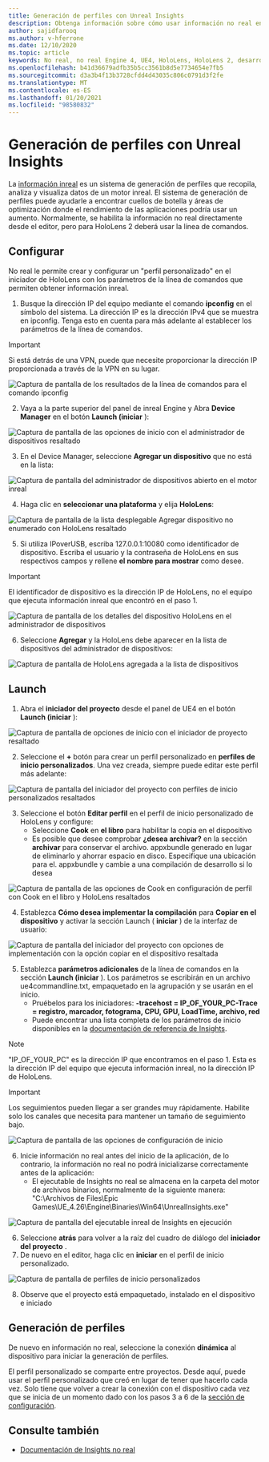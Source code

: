 ```yaml
---
title: Generación de perfiles con Unreal Insights
description: Obtenga información sobre cómo usar información no real en HoloLens 2.
author: sajidfarooq
ms.author: v-hferrone
ms.date: 12/10/2020
ms.topic: article
keywords: No real, no real Engine 4, UE4, HoloLens, HoloLens 2, desarrollo, Prof., información inreal, documentación, guías, características, hologramas, desarrollo de juegos, auriculares de realidad mixta, auriculares de realidad mixta de Windows, auriculares de realidad virtual
ms.openlocfilehash: b41d36679adfb35b5cc3561b8d5e7734654e7fb5
ms.sourcegitcommit: d3a3b4f13b3728cfdd4d43035c806c0791d3f2fe
ms.translationtype: MT
ms.contentlocale: es-ES
ms.lasthandoff: 01/20/2021
ms.locfileid: "98580832"
---
```

# <a name="profiling-with-unreal-insights"></a>Generación de perfiles con Unreal Insights 

La [información inreal](https://docs.unrealengine.com/TestingAndOptimization/PerformanceAndProfiling/UnrealInsights/Overview/index.html) es un sistema de generación de perfiles que recopila, analiza y visualiza datos de un motor inreal. El sistema de generación de perfiles puede ayudarle a encontrar cuellos de botella y áreas de optimización donde el rendimiento de las aplicaciones podría usar un aumento. Normalmente, se habilita la información no real directamente desde el editor, pero para HoloLens 2 deberá usar la línea de comandos.  

## <a name="setup"></a>Configurar

No real le permite crear y configurar un "perfil personalizado" en el iniciador de HoloLens con los parámetros de la línea de comandos que permiten obtener información inreal.

1.  Busque la dirección IP del equipo mediante el comando **ipconfig** en el símbolo del sistema. La dirección IP es la dirección IPv4 que se muestra en ipconfig. Tenga esto en cuenta para más adelante al establecer los parámetros de la línea de comandos.

> [!IMPORTANT]
> Si está detrás de una VPN, puede que necesite proporcionar la dirección IP proporcionada a través de la VPN en su lugar.

![Captura de pantalla de los resultados de la línea de comandos para el comando ipconfig](images/unreal-insights-img-01.png)

2.  Vaya a la parte superior del panel de inreal Engine y Abra **Device Manager** en el botón **Launch (iniciar** ):

![Captura de pantalla de las opciones de inicio con el administrador de dispositivos resaltado](images/unreal-insights-img-02.png)

3.  En el Device Manager, seleccione **Agregar un dispositivo** que no está en la lista:

![Captura de pantalla del administrador de dispositivos abierto en el motor inreal](images/unreal-insights-img-03.png)

4. Haga clic en **seleccionar una plataforma** y elija **HoloLens**:

![Captura de pantalla de la lista desplegable Agregar dispositivo no enumerado con HoloLens resaltado](images/unreal-insights-img-04.png)

5.  Si utiliza IPoverUSB, escriba 127.0.0.1:10080 como identificador de dispositivo. Escriba el usuario y la contraseña de HoloLens en sus respectivos campos y rellene **el nombre para mostrar** como desee.

> [!IMPORTANT]
> El identificador de dispositivo es la dirección IP de HoloLens, no el equipo que ejecuta información inreal que encontró en el paso 1.

![Captura de pantalla de los detalles del dispositivo HoloLens en el administrador de dispositivos](images/unreal-insights-img-05.png)

6.  Seleccione **Agregar** y la HoloLens debe aparecer en la lista de dispositivos del administrador de dispositivos:

![Captura de pantalla de HoloLens agregada a la lista de dispositivos](images/unreal-insights-img-06.png)

## <a name="launch"></a>Launch

1. Abra el **iniciador del proyecto** desde el panel de UE4 en el botón **Launch (iniciar** ):

![Captura de pantalla de opciones de inicio con el iniciador de proyecto resaltado](images/unreal-insights-img-07.png)

2. Seleccione el **+** botón para crear un perfil personalizado en **perfiles de inicio personalizados**. Una vez creada, siempre puede editar este perfil más adelante:

![Captura de pantalla del iniciador del proyecto con perfiles de inicio personalizados resaltados](images/unreal-insights-img-08.png)

3. Seleccione el botón **Editar perfil** en el perfil de inicio personalizado de HoloLens y configure:
    * Seleccione **Cook** en **el libro** para habilitar la copia en el dispositivo
    * Es posible que desee comprobar **¿desea archivar?** en la sección **archivar** para conservar el archivo. appxbundle generado en lugar de eliminarlo y ahorrar espacio en disco. Especifique una ubicación para el. appxbundle y cambie a una compilación de desarrollo si lo desea

![Captura de pantalla de las opciones de Cook en configuración de perfil con Cook en el libro y HoloLens resaltados](images/unreal-insights-img-09.png)

4. Establezca **Cómo desea implementar la compilación** para **Copiar en el dispositivo** y activar la sección Launch ( **iniciar** ) de la interfaz de usuario:

![Captura de pantalla del iniciador del proyecto con opciones de implementación con la opción copiar en el dispositivo resaltada](images/unreal-insights-img-10.png)

5. Establezca **parámetros adicionales** de la línea de comandos en la sección **Launch (iniciar** ). Los parámetros se escribirán en un archivo ue4commandline.txt, empaquetado en la agrupación y se usarán en el inicio. 
    <!-- TODO: Need more detail on what this parameter does and where to find others. -->
    * Pruébelos para los iniciadores: **-tracehost = IP_OF_YOUR_PC-Trace = registro, marcador, fotograma, CPU, GPU, LoadTime, archivo, red**
    * Puede encontrar una lista completa de los parámetros de inicio disponibles en la [documentación de referencia de Insights](https://docs.unrealengine.com/TestingAndOptimization/PerformanceAndProfiling/UnrealInsights/Reference/index.html).

> [!NOTE]
> "IP_OF_YOUR_PC" es la dirección IP que encontramos en el paso 1. Esta es la dirección IP del equipo que ejecuta información inreal, no la dirección IP de HoloLens.

> [!IMPORTANT]
> Los seguimientos pueden llegar a ser grandes muy rápidamente. Habilite solo los canales que necesita para mantener un tamaño de seguimiento bajo.

![Captura de pantalla de las opciones de configuración de inicio](images/unreal-insights-img-11.png)

6. Inicie información no real antes del inicio de la aplicación, de lo contrario, la información no real no podrá inicializarse correctamente antes de la aplicación:
    * El ejecutable de Insights no real se almacena en la carpeta del motor de archivos binarios, normalmente de la siguiente manera: "C:\Archivos de Files\Epic Games\UE_4.26\Engine\Binaries\Win64\UnrealInsights.exe"

![Captura de pantalla del ejecutable inreal de Insights en ejecución](images/unreal-insights-img-12.png)

6.  Seleccione **atrás** para volver a la raíz del cuadro de diálogo del **iniciador del proyecto** .
7.  De nuevo en el editor, haga clic en **iniciar** en el perfil de inicio personalizado.

![Captura de pantalla de perfiles de inicio personalizados](images/unreal-insights-img-13.png)

8.  Observe que el proyecto está empaquetado, instalado en el dispositivo e iniciado

## <a name="profiling"></a>Generación de perfiles

De nuevo en información no real, seleccione la conexión **dinámica** al dispositivo para iniciar la generación de perfiles.

El perfil personalizado se comparte entre proyectos. Desde aquí, puede usar el perfil personalizado que creó en lugar de tener que hacerlo cada vez. Solo tiene que volver a crear la conexión con el dispositivo cada vez que se inicia de un momento dado con los pasos 3 a 6 de la [sección de configuración](#setup).

## <a name="see-also"></a>Consulte también
* [Documentación de Insights no real](https://docs.unrealengine.com/TestingAndOptimization/PerformanceAndProfiling/UnrealInsights/index.html)

